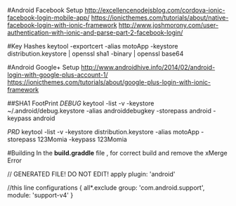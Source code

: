 #Android Facebook Setup
http://excellencenodejsblog.com/cordova-ionic-facebook-login-mobile-app/
https://ionicthemes.com/tutorials/about/native-facebook-login-with-ionic-framework
http://www.joshmorony.com/user-authentication-with-ionic-and-parse-part-2-facebook-login/

#Key Hashes
keytool -exportcert -alias motoApp -keystore distribution.keystore | openssl sha1 -binary | openssl base64

#Android Google+ Setup
http://www.androidhive.info/2014/02/android-login-with-google-plus-account-1/
https://ionicthemes.com/tutorials/about/google-plus-login-with-ionic-framework

##SHA1 FootPrint
_DEBUG_
keytool -list -v -keystore ~/.android/debug.keystore -alias androiddebugkey -storepass android -keypass android

_PRD_
keytool -list -v -keystore distribution.keystore -alias motoApp -storepass 123Momia -keypass 123Momia

#Building
In the __build.graddle__ file , for correct build and remove the xMerge Error


// GENERATED FILE! DO NOT EDIT!
apply plugin: 'android'

//this line
configurations {
   all*.exclude group: 'com.android.support', module: 'support-v4'
}

